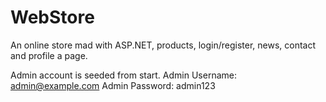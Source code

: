 # WebStore
An online store mad with ASP.NET, products, login/register, news, contact and profile a page. 

Admin account is seeded from start.
Admin Username: admin@example.com
Admin Password: admin123
